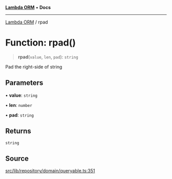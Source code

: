 [**Lambda ORM**](../README.md) • **Docs**

***

[Lambda ORM](../README.md) / rpad

# Function: rpad()

> **rpad**(`value`, `len`, `pad`): `string`

Pad the right-side of string

## Parameters

• **value**: `string`

• **len**: `number`

• **pad**: `string`

## Returns

`string`

## Source

[src/lib/repository/domain/queryable.ts:351](https://github.com/lambda-orm/lambdaorm-base/blob/7ab89b6bcd2fea05971e688ab15feca3a500d972/src/lib/repository/domain/queryable.ts#L351)
